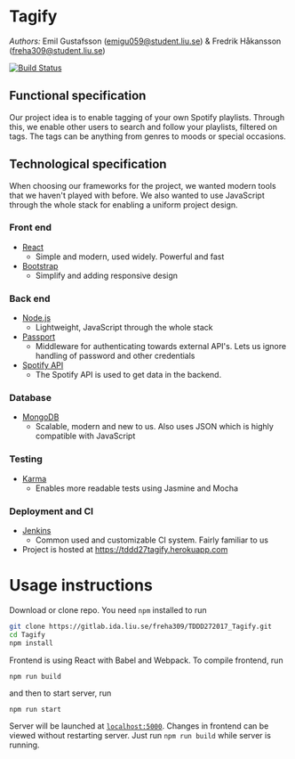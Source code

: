 # Tagify

*Authors:* Emil Gustafsson (emigu059@student.liu.se) & Fredrik Håkansson (freha309@student.liu.se)

[![Build Status](http://jenkins.fredrikhakansson.se/buildStatus/icon?job=Tagify-Deploy)](http://jenkins.fredrikhakansson.se/job/Tagify-Deploy/)

## Functional specification
Our project idea is to enable tagging of your own Spotify playlists. Through this, 
we enable other users to search and follow your playlists, filtered on tags. The tags can be anything from genres to moods or special occasions. 

## Technological specification
When choosing our frameworks for the project, we wanted modern tools that we haven't played with before. We also wanted to use JavaScript through the whole stack for enabling a uniform project design. 


### Front end
* [React](https://facebook.github.io/react/)
	* Simple and modern, used widely. Powerful and fast
* [Bootstrap](http://getbootstrap.com/)
	* Simplify and adding responsive design

### Back end
* [Node.js](https://nodejs.org/en/)
	* Lightweight, JavaScript through the whole stack
* [Passport](http://passportjs.org/)
	* Middleware for authenticating towards external API's. Lets us ignore handling of password and other credentials
* [Spotify API](https://developer.spotify.com/)
    * The Spotify API is used to get data in the backend.

### Database
* [MongoDB](https://www.mongodb.com/)
	* Scalable, modern and new to us. Also uses JSON which is highly compatible with JavaScript 


### Testing
* [Karma](https://karma-runner.github.io/1.0/index.html)
	* Enables more readable tests using Jasmine and Mocha 


### Deployment and CI
* [Jenkins](https://jenkins.io/)
	* Common used and customizable CI system. Fairly familiar to us
* Project is hosted at https://tddd27tagify.herokuapp.com 


# Usage instructions
Download or clone repo. You need `npm` installed to run
```bash
git clone https://gitlab.ida.liu.se/freha309/TDDD272017_Tagify.git
cd Tagify
npm install
```
Frontend is using React with Babel and Webpack. To compile frontend, run 
````npm
npm run build
````
and then to start server, run
````npm
npm run start
````
Server will be launched at [`localhost:5000`](http://localhost:5000). Changes in frontend can be viewed without restarting server.
 Just run `npm run build` while server is running.